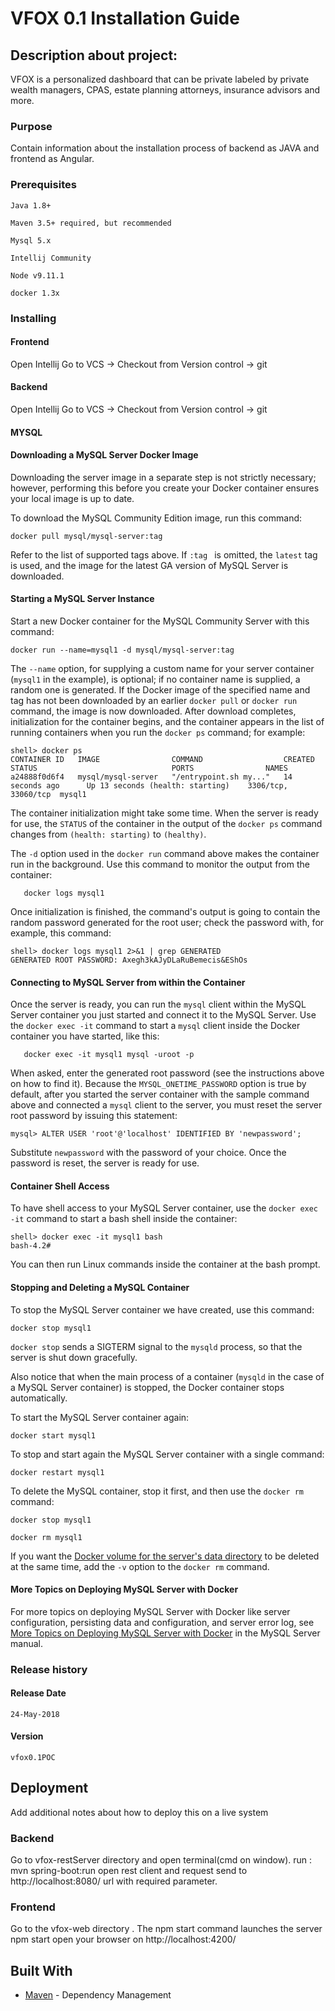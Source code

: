 # VFOX 0.1 Installation Guide

## Description about project:
VFOX  is a personalized dashboard that can be private labeled by private wealth managers, CPAS,
estate planning attorneys, insurance advisors and more.
### Purpose
 Contain information about the installation process of backend as JAVA and frontend as Angular.
### Prerequisites
```
Java 1.8+
```
```
Maven 3.5+ required, but recommended
```
```
Mysql 5.x
```
```
Intellij Community
```
```
Node v9.11.1
```
```
docker 1.3x
```
### Installing
#### Frontend
Open Intellij
Go to VCS -> Checkout from Version control -> git
#### Backend
Open Intellij
Go to VCS -> Checkout from Version control -> git
#### MYSQL
#### Downloading a MySQL Server Docker Image

Downloading the server image in a separate step is not strictly necessary; however, performing this before you create your Docker container ensures your local image is up to date.

To download the MySQL Community Edition image, run this command:

    docker pull mysql/mysql-server:tag
                
             

Refer to the list of supported tags above. If `:tag
            ` is omitted, the `latest` tag is used, and the image for the latest GA version of MySQL Server is downloaded.

#### Starting a MySQL Server Instance

Start a new Docker container for the MySQL Community Server with this command:

    docker run --name=mysql1 -d mysql/mysql-server:tag
                 
             

The `--name` option, for supplying a custom name for your server container (`mysql1` in the example), is optional; if no container name is supplied, a random one is generated. If the Docker image of the specified name and tag has not been downloaded by an earlier `docker pull` or `docker run` command, the image is now downloaded. After download completes, initialization for the container begins, and the container appears in the list of running containers when you run the `docker ps` command; for example:

    shell> docker ps
    CONTAINER ID   IMAGE                COMMAND                  CREATED             STATUS                              PORTS                NAMES
    a24888f0d6f4   mysql/mysql-server   "/entrypoint.sh my..."   14 seconds ago      Up 13 seconds (health: starting)    3306/tcp, 33060/tcp  mysql1 

The container initialization might take some time. When the server is ready for use, the `STATUS` of the container in the output of the `docker ps` command changes from `(health: starting)` to `(healthy)`.

The `-d` option used in the `docker
        run` command above makes the container run in the background. Use this command to monitor the output from the container:

       docker logs mysql1
                

Once initialization is finished, the command's output is going to contain the random password generated for the root user; check the password with, for example, this command:

    shell> docker logs mysql1 2>&1 | grep GENERATED
    GENERATED ROOT PASSWORD: Axegh3kAJyDLaRuBemecis&EShOs

#### Connecting to MySQL Server from within the Container

Once the server is ready, you can run the `mysql` client within the MySQL Server container you just started and connect it to the MySQL Server. Use the `docker exec -it` command to start a `mysql` client inside the Docker container you have started, like this:

       docker exec -it mysql1 mysql -uroot -p
                

When asked, enter the generated root password (see the instructions above on how to find it). Because the `MYSQL_ONETIME_PASSWORD` option is true by default, after you started the server container with the sample command above and connected a `mysql` client to the server, you must reset the server root password by issuing this statement:

    mysql> ALTER USER 'root'@'localhost' IDENTIFIED BY 'newpassword';
                

Substitute `newpassword` with the password of your choice. Once the password is reset, the server is ready for use.

#### Container Shell Access

To have shell access to your MySQL Server container, use the `docker exec -it` command to start a bash shell inside the container:

    shell> docker exec -it mysql1 bash 
    bash-4.2#    

You can then run Linux commands inside the container at the bash prompt.

#### Stopping and Deleting a MySQL Container

To stop the MySQL Server container we have created, use this command:

    docker stop mysql1
             

`docker stop` sends a SIGTERM signal to the `mysqld` process, so that the server is shut down gracefully.

Also notice that when the main process of a container (`mysqld` in the case of a MySQL Server container) is stopped, the Docker container stops automatically.

To start the MySQL Server container again:

    docker start mysql1
             

To stop and start again the MySQL Server container with a single command:

    docker restart mysql1
             

To delete the MySQL container, stop it first, and then use the `docker rm` command:

    docker stop mysql1
             
    docker rm mysql1 
             

If you want the [Docker volume for the server's data directory](https://dev.mysql.com/doc/refman/5.7/en/docker-mysql-more-topics.html#docker-persisting-data-configuration) to be deleted at the same time, add the `-v` option to the `docker rm` command.

#### More Topics on Deploying MySQL Server with Docker

For more topics on deploying MySQL Server with Docker like server configuration, persisting data and configuration, and server error log, see [More Topics on Deploying MySQL Server with Docker](https://dev.mysql.com/doc/refman/5.7/en/docker-mysql-more-topics.html) in the MySQL Server manual.

### Release history
#### Release Date 
```
24-May-2018
```
#### Version
```
vfox0.1POC
```
## Deployment

Add additional notes about how to deploy this on a live system
### Backend
Go to vfox-restServer directory and open terminal(cmd on window).
run : mvn spring-boot:run
open rest client and request send to http://localhost:8080/ url with required parameter.
### Frontend
Go to the vfox-web directory .
The npm start command launches the server
npm start
open your browser on
http://localhost:4200/
## Built With

* [Maven](https://maven.apache.org/) - Dependency Management
